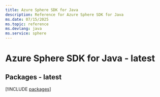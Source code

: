```yaml
---
title: Azure Sphere SDK for Java
description: Reference for Azure Sphere SDK for Java
ms.date: 07/15/2025
ms.topic: reference
ms.devlang: java
ms.service: sphere
---
```

# Azure Sphere SDK for Java - latest
## Packages - latest
[!INCLUDE [packages](sphere-index.md)]